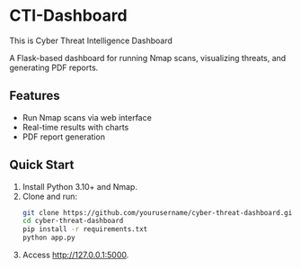 # CTI-Dashboard
This is Cyber Threat Intelligence Dashboard 

A Flask-based dashboard for running Nmap scans, visualizing threats, and generating PDF reports.

## Features
- Run Nmap scans via web interface  
- Real-time results with charts  
- PDF report generation  

## Quick Start
1. Install Python 3.10+ and Nmap.
2. Clone and run:
   ```bash
   git clone https://github.com/yourusername/cyber-threat-dashboard.git
   cd cyber-threat-dashboard
   pip install -r requirements.txt
   python app.py

3. Access http://127.0.0.1:5000.
